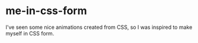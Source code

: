 # me-in-css-form

I've seen some nice animations created from CSS, so I was inspired to make myself in CSS form. 
